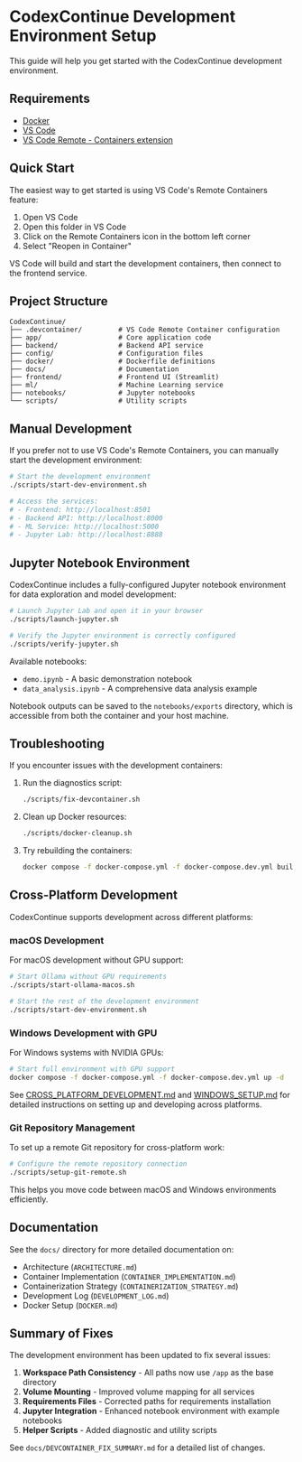 # CodexContinue Development Environment Setup

This guide will help you get started with the CodexContinue development environment.

## Requirements

- [Docker](https://docs.docker.com/get-docker/)
- [VS Code](https://code.visualstudio.com/)
- [VS Code Remote - Containers extension](https://marketplace.visualstudio.com/items?itemName=ms-vscode-remote.remote-containers)

## Quick Start

The easiest way to get started is using VS Code's Remote Containers feature:

1. Open VS Code
2. Open this folder in VS Code
3. Click on the Remote Containers icon in the bottom left corner
4. Select "Reopen in Container"

VS Code will build and start the development containers, then connect to the frontend service.

## Project Structure

```
CodexContinue/
├── .devcontainer/         # VS Code Remote Container configuration
├── app/                   # Core application code
├── backend/               # Backend API service
├── config/                # Configuration files
├── docker/                # Dockerfile definitions
├── docs/                  # Documentation
├── frontend/              # Frontend UI (Streamlit)
├── ml/                    # Machine Learning service
├── notebooks/             # Jupyter notebooks
└── scripts/               # Utility scripts
```

## Manual Development

If you prefer not to use VS Code's Remote Containers, you can manually start the development environment:

```bash
# Start the development environment
./scripts/start-dev-environment.sh

# Access the services:
# - Frontend: http://localhost:8501
# - Backend API: http://localhost:8000
# - ML Service: http://localhost:5000
# - Jupyter Lab: http://localhost:8888
```

## Jupyter Notebook Environment

CodexContinue includes a fully-configured Jupyter notebook environment for data exploration and model development:

```bash
# Launch Jupyter Lab and open it in your browser
./scripts/launch-jupyter.sh

# Verify the Jupyter environment is correctly configured
./scripts/verify-jupyter.sh
```

Available notebooks:

- `demo.ipynb` - A basic demonstration notebook
- `data_analysis.ipynb` - A comprehensive data analysis example

Notebook outputs can be saved to the `notebooks/exports` directory, which is accessible from both the container and your host machine.

## Troubleshooting

If you encounter issues with the development containers:

1. Run the diagnostics script:

   ```bash
   ./scripts/fix-devcontainer.sh
   ```

2. Clean up Docker resources:

   ```bash
   ./scripts/docker-cleanup.sh
   ```

3. Try rebuilding the containers:

   ```bash
   docker compose -f docker-compose.yml -f docker-compose.dev.yml build --no-cache
   ```

## Cross-Platform Development

CodexContinue supports development across different platforms:

### macOS Development

For macOS development without GPU support:

```bash
# Start Ollama without GPU requirements
./scripts/start-ollama-macos.sh

# Start the rest of the development environment
./scripts/start-dev-environment.sh
```

### Windows Development with GPU

For Windows systems with NVIDIA GPUs:

```bash
# Start full environment with GPU support
docker compose -f docker-compose.yml -f docker-compose.dev.yml up -d
```

See [CROSS_PLATFORM_DEVELOPMENT.md](docs/CROSS_PLATFORM_DEVELOPMENT.md) and [WINDOWS_SETUP.md](docs/WINDOWS_SETUP.md) for detailed instructions on setting up and developing across platforms.

### Git Repository Management

To set up a remote Git repository for cross-platform work:

```bash
# Configure the remote repository connection
./scripts/setup-git-remote.sh
```

This helps you move code between macOS and Windows environments efficiently.

## Documentation

See the `docs/` directory for more detailed documentation on:

- Architecture (`ARCHITECTURE.md`)
- Container Implementation (`CONTAINER_IMPLEMENTATION.md`)
- Containerization Strategy (`CONTAINERIZATION_STRATEGY.md`)
- Development Log (`DEVELOPMENT_LOG.md`)
- Docker Setup (`DOCKER.md`)

## Summary of Fixes

The development environment has been updated to fix several issues:

1. **Workspace Path Consistency** - All paths now use `/app` as the base directory
2. **Volume Mounting** - Improved volume mapping for all services
3. **Requirements Files** - Corrected paths for requirements installation
4. **Jupyter Integration** - Enhanced notebook environment with example notebooks
5. **Helper Scripts** - Added diagnostic and utility scripts

See `docs/DEVCONTAINER_FIX_SUMMARY.md` for a detailed list of changes.
